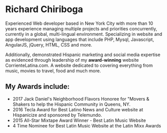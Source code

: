 # Richard Chiriboga
Experienced Web developer based in New York City with more than 10 years experience managing multiple projects and priorities concurrently, currently in a global, multi-lingual environment. Specializing in website and app development using languages that include PHP, Mysql, Javascript, AngularJS, jQuery, HTML, CSS and more.

Additionally, demonstrated Hispanic marketing and social media expertise as evidenced through leadership of my **award-winning** website CorrienteLatina.com. A website dedicated to covering everything from music, movies to travel, food and much more.

## My Awards include:

* 2017 Jack Daniel's Neighborhood Flavors Honoree for "Movers & Shakers to help the Hispanic Community in Queens, NY.
* 2016 Tecla Award for Best Latino News and Culture website at Hispanicize and sponsored by Telemundo.
* 2015 All-Star Mixtape Award Winner - Best Latin Music Website
* 4 Time Nominee for Best Latin Music Website at the Latin Mixx Awards
